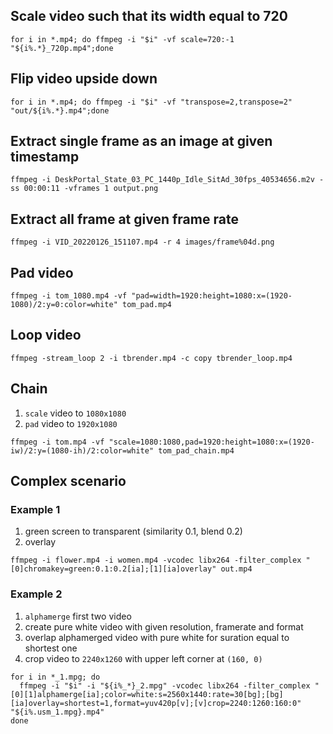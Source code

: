 
## Scale video such that its width equal to 720
```
for i in *.mp4; do ffmpeg -i "$i" -vf scale=720:-1 "${i%.*}_720p.mp4";done
```
## Flip video upside down

```
for i in *.mp4; do ffmpeg -i "$i" -vf "transpose=2,transpose=2" "out/${i%.*}.mp4";done
```
## Extract single frame as an image at given timestamp
```
ffmpeg -i DeskPortal_State_03_PC_1440p_Idle_SitAd_30fps_40534656.m2v -ss 00:00:11 -vframes 1 output.png
```

## Extract all frame at given frame rate
```
ffmpeg -i VID_20220126_151107.mp4 -r 4 images/frame%04d.png
```

## Pad video
```
ffmpeg -i tom_1080.mp4 -vf "pad=width=1920:height=1080:x=(1920-1080)/2:y=0:color=white" tom_pad.mp4
```

## Loop video
```
ffmpeg -stream_loop 2 -i tbrender.mp4 -c copy tbrender_loop.mp4
```

## Chain
1. `scale` video to `1080x1080`
2. `pad` video to `1920x1080`
```
ffmpeg -i tom.mp4 -vf "scale=1080:1080,pad=1920:height=1080:x=(1920-iw)/2:y=(1080-ih)/2:color=white" tom_pad_chain.mp4
```

## Complex scenario

### Example 1
1. green screen to transparent (similarity 0.1, blend 0.2)
2. overlay

```
ffmpeg -i flower.mp4 -i women.mp4 -vcodec libx264 -filter_complex "[0]chromakey=green:0.1:0.2[ia];[1][ia]overlay" out.mp4
```

### Example 2
1. `alphamerge` first two video
2. create pure white video with given resolution, framerate and format
3. overlap alphamerged video with pure white for suration equal to shortest one
4. crop video to `2240x1260` with upper left corner at `(160, 0)`
```
for i in *_1.mpg; do
  ffmpeg -i "$i" -i "${i%_*}_2.mpg" -vcodec libx264 -filter_complex "[0][1]alphamerge[ia];color=white:s=2560x1440:rate=30[bg];[bg][ia]overlay=shortest=1,format=yuv420p[v];[v]crop=2240:1260:160:0" "${i%.usm_1.mpg}.mp4"
done
```

